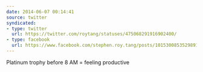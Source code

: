 ```yaml
---
date: 2014-06-07 00:14:41
source: twitter
syndicated:
- type: twitter
  url: https://twitter.com/roytang/statuses/475068291916902400/
- type: facebook
  url: https://www.facebook.com/stephen.roy.tang/posts/10153008535298912
---
```


Platinum trophy before 8 AM = feeling productive